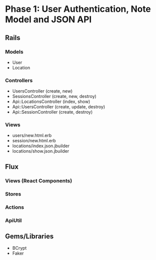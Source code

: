 # Phase 1: User Authentication, Note Model and JSON API

## Rails
### Models
* User
* Location

### Controllers
* UsersController (create, new)
* SessionsController (create, new, destroy)
* Api::LocationsController (index, show)
* Api::UsersController (create, update, destroy)
* Api::SessionController (create, destroy)

### Views
* users/new.html.erb
* session/new.html.erb
* locations/index.json.jbuilder
* locations/show.json.jbuilder

## Flux
### Views (React Components)

### Stores

### Actions

### ApiUtil

## Gems/Libraries
* BCrypt
* Faker
